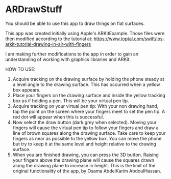 # ARDrawStuff
You should be able to use this app to draw things on flat surfaces.

This app was created initially using Apple's ARKitExample. Those files were then modified according to the tutorial at:
https://www.toptal.com/swift/ios-arkit-tutorial-drawing-in-air-with-fingers

I am making further modifications to the app in order to gain an understanding of working with graphics libraries and ARKit.

HOW TO USE:

1) Acquire tracking on the drawing surface by holding the phone steady at a level angle to the drawing surface. This has occurred when a yellow box appears.
2) Place your fingers on the drawing surface and inside the yellow tracking box as if holding a pen. This will be your virtual pen tip.
3) Acquire tracking on your virtual pen tip: With your non drawing hand, tap the point on the screen where your fingers meet to set the pen tip. A red dot will appear when this is successful.
5) Now select the draw button (dark grey when selected). Moving your fingers will cause the virtual pen tip to follow your fingers and draw a line of brown squares along the drawing surface. Take care to keep your fingers as near as possible to the yellow box. You can move the phone but try to keep it at the same level and height relative to the drawing surface.
6) When you are finished drawing, you can press the 3D button. Raising your fingers above the drawing plane will cause the squares drawn along the drawing plane to increase in height.
This is the limit of the original functionality of the app, by Osama AbdelKarim AbdoulHassan.
